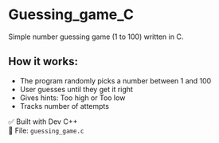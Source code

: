 # Guessing_game_C
 Simple number guessing game (1 to 100) written in C.

## How it works:
- The program randomly picks a number between 1 and 100
- User guesses until they get it right
- Gives hints: Too high or Too low
- Tracks number of attempts

✅ Built with Dev C++  
📁 File: `guessing_game.c`
